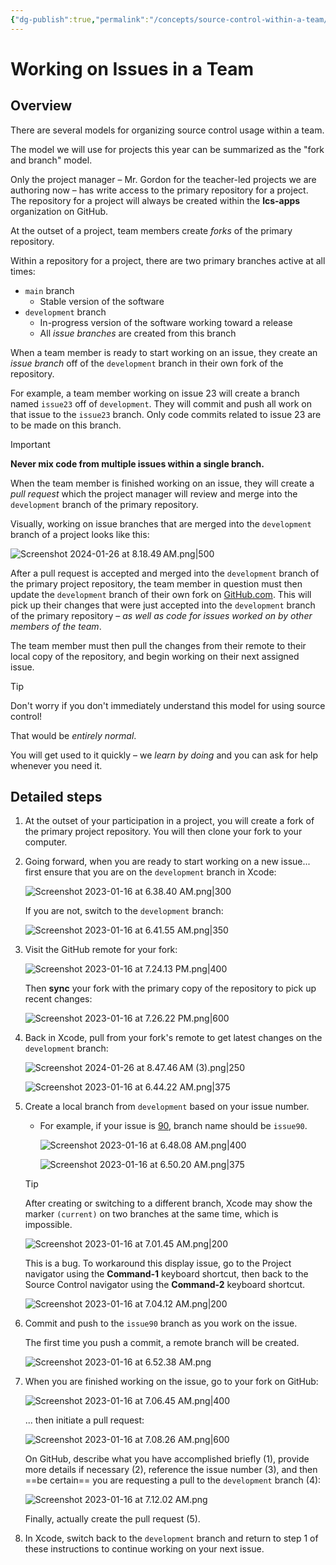 ```yaml
---
{"dg-publish":true,"permalink":"/concepts/source-control-within-a-team/"}
---
```


# Working on Issues in a Team

## Overview

There are several models for organizing source control usage within a team.

The model we will use for projects this year can be summarized as the "fork and branch" model.

Only the project manager – Mr. Gordon for the teacher-led projects we are authoring now – has write access to the primary repository for a project. The repository for a project will always be created within the **lcs-apps** organization on GitHub.

At the outset of a project, team members create *forks* of the primary repository. 

Within a repository for a project, there are two primary branches active at all times:

- `main` branch
	- Stable version of the software
- `development` branch
	- In-progress version of the software working toward a release
	- All *issue branches* are created from this branch

When a team member is ready to start working on an issue, they create an *issue branch* off of the `development` branch in their own fork of the repository.

For example, a team member working on issue 23 will create a branch named `issue23` off of `development`. They will commit and push all work on that issue to the `issue23` branch. Only code commits related to issue 23 are to be made on this branch.

> [!IMPORTANT]
> 
> **Never mix code from multiple issues within a single branch.**

When the team member is finished working on an issue, they will create a *pull request* which the project manager will review and merge into the `development` branch of the primary repository.

Visually, working on issue branches that are merged into the `development` branch of a project looks like this:

![Screenshot 2024-01-26 at 8.18.49 AM.png|500](/img/user/Media/Screenshot%202024-01-26%20at%208.18.49%E2%80%AFAM.png)

After a pull request is accepted and merged into the `development` branch of the primary project repository, the team member in question must then update the `development` branch of their own fork on [GitHub.com](https://github.com). This will pick up their changes that were just accepted into the `development` branch of the primary repository – *as well as code for issues worked on by other members of the team*.

The team member must then pull the changes from their remote to their local copy of the repository, and begin working on their next assigned issue.

> [!TIP]
> 
> Don't worry if you don't immediately understand this model for using source control! 
> 
> That would be *entirely normal*.
> 
> You will get used to it quickly – we *learn by doing* and you can ask for help whenever you need it.

## Detailed steps

1. At the outset of your participation in a project, you will create a fork of the primary project repository. You will then clone your fork to your computer. 
   
2. Going forward, when you are ready to start working on a new issue... first ensure that you are on the `development` branch in Xcode:
   
   ![Screenshot 2023-01-16 at 6.38.40 AM.png|300](/img/user/Media/Screenshot%202023-01-16%20at%206.38.40%20AM.png)
   
   If you are not, switch to the `development` branch:
   
   ![Screenshot 2023-01-16 at 6.41.55 AM.png|350](/img/user/Media/Screenshot%202023-01-16%20at%206.41.55%20AM.png)

2. Visit the GitHub remote for your fork:
   
   ![Screenshot 2023-01-16 at 7.24.13 PM.png|400](/img/user/Media/Screenshot%202023-01-16%20at%207.24.13%20PM.png)
   
   Then **sync** your fork with the primary copy of the repository to pick up recent changes:
   
   ![Screenshot 2023-01-16 at 7.26.22 PM.png|600](/img/user/Media/Screenshot%202023-01-16%20at%207.26.22%20PM.png)
   
3. Back in Xcode, pull from your fork's remote to get latest changes on the `development` branch:
   
   ![Screenshot 2024-01-26 at 8.47.46 AM (3).png|250](/img/user/Media/Screenshot%202024-01-26%20at%208.47.46%E2%80%AFAM%20(3).png)
   
   ![Screenshot 2023-01-16 at 6.44.22 AM.png|375](/img/user/Media/Screenshot%202023-01-16%20at%206.44.22%20AM.png)
   
4. Create a local branch from `development` based on your issue number.
	- For example, if your issue is [90](https://github.com/lcs-apps/Chicago-HSE-LCS/issues/90), branch name should be `issue90`.
	  
	  ![Screenshot 2023-01-16 at 6.48.08 AM.png|400](/img/user/Media/Screenshot%202023-01-16%20at%206.48.08%20AM.png)
	  
	  ![Screenshot 2023-01-16 at 6.50.20 AM.png|375](/img/user/Media/Screenshot%202023-01-16%20at%206.50.20%20AM.png)

   > [!TIP]
   > After creating or switching to a different branch, Xcode may show the marker `(current)` on two branches at the same time, which is impossible.
   > 
   > ![Screenshot 2023-01-16 at 7.01.45 AM.png|200](/img/user/Media/Screenshot%202023-01-16%20at%207.01.45%20AM.png)
   > 
   > This is a bug. To workaround this display issue, go to the Project navigator using the **Command-1** keyboard shortcut, then back to the Source Control navigator using the **Command-2** keyboard shortcut.
   > 
   > ![Screenshot 2023-01-16 at 7.04.12 AM.png|200](/img/user/Media/Screenshot%202023-01-16%20at%207.04.12%20AM.png)
   
5. Commit and push to the `issue90` branch as you work on the issue.
   
   The first time you push a commit, a remote branch will be created.
   
   ![Screenshot 2023-01-16 at 6.52.38 AM.png](/img/user/Media/Screenshot%202023-01-16%20at%206.52.38%20AM.png)
   
6. When you are finished working on the issue, go to your fork on GitHub:
   
   ![Screenshot 2023-01-16 at 7.06.45 AM.png|400](/img/user/Media/Screenshot%202023-01-16%20at%207.06.45%20AM.png)
   
   ... then initiate a pull request:
   
   ![Screenshot 2023-01-16 at 7.08.26 AM.png|600](/img/user/Media/Screenshot%202023-01-16%20at%207.08.26%20AM.png)
   
   On GitHub, describe what you have accomplished briefly (1), provide more details if necessary (2), reference the issue number (3), and then ==be certain== you are requesting a pull to the `development` branch (4):
   
   ![Screenshot 2023-01-16 at 7.12.02 AM.png](/img/user/Media/Screenshot%202023-01-16%20at%207.12.02%20AM.png)
   
   Finally, actually create the pull request (5).
   
7. In Xcode, switch back to the `development`  branch and return to step 1 of these instructions to continue working on your next issue.